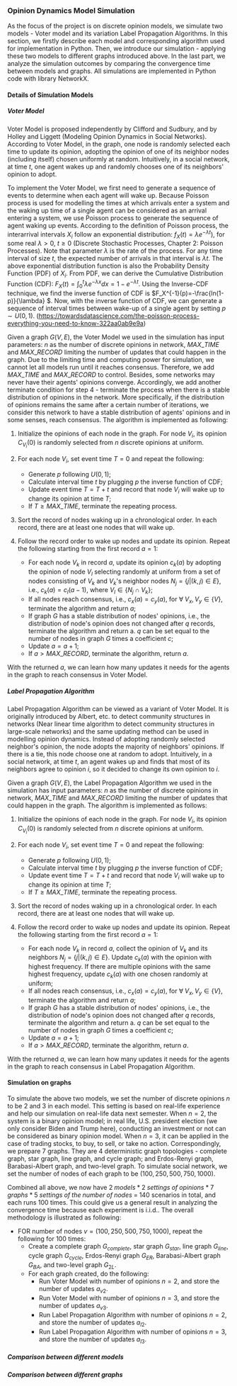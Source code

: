 ### Opinion Dynamics Model Simulation 

As the focus of the project is on discrete opinion models, we simulate two models - Voter model and its variation Label Propagation Algorithms. In this section, we firstly describe each model and corresponding algorithm used for implementation in Python. Then, we introduce our simulation - applying these two models to different graphs introduced above. In the last part, we analyze the simulation outcomes by comparing the convergence time between models and graphs. All simulations are implemented in Python code with library NetworkX. 

#### Details of Simulation Models 

##### Voter Model

Voter Model is proposed independently by Clifford and Sudbury, and by Holley and Liggett (Modeling Opinion Dynamics in Social Networks). According to Voter Model, in the graph, one node is randomly selected each time to update its opinion, adopting the opinion of one of its neighbor nodes (including itself) chosen uniformly at random. Intuitively, in a social network, at time $t$, one agent wakes up and randomly chooses one of its neighbors' opinion to adopt. 

To implement the Voter Model, we first need to generate a sequence of events to determine when each agent will wake up. Because Poisson process is used for modelling the times at which arrivals enter a system and the waking up time of a single agent can be considered as an arrival entering a system, we use Poisson process to generate the sequence of agent waking up events. According to the definition of Poisson process, the interarrival intervals $X_i$ follow an exponential distribution: $f_X(t)=\lambda e^{-\lambda t})$, for some real $\lambda > 0$, $t\geq 0$ (Discrete Stochastic Processes, Chapter 2: Poisson Processes). Note that parameter $\lambda$ is the rate of the process. For any time interval of size $t$, the expected number of arrivals in that interval is $\lambda t$. The above exponential distribution function is also the Probability Density Function (PDF) of $X_i$. From PDF, we can derive the Cumulative Distribution Function (CDF): $F_X(t)=\int ^t_0 \lambda e^{-\lambda x}dx = 1 - e^{-\lambda t}$. Using the Inverse-CDF technique, we find the inverse function of CDF is $F_X^{-1}(p)=-\frac{ln(1-p)}{\lambda} $. Now, with the inverse function of CDF, we can generate a sequence of interval times between wake-up of a single agent by setting $p\sim U(0,1)$. (https://towardsdatascience.com/the-poisson-process-everything-you-need-to-know-322aa0ab9e9a) 

Given a graph $G(V, E)$, the Voter Model we used in the simulation has input parameters: $n$ as the number of discrete opinions in network, $MAX\_TIME$ and $MAX\_RECORD$ limiting the number of updates that could happen in the graph. Due to the limiting time and computing power for simulation, we cannot let all models run until it reaches consensus. Therefore, we add $MAX\_TIME$ and $MAX\_RECORD$ to control. Besides, some networks may never have their agents' opinions converge. Accordingly, we add another terminate condition for step $4$ - terminate the process when there is a stable distribution of opinions in the network. More specifically, if the distribution of opinions remains the same after a certain number of iterations, we consider this network to have a stable distribution of agents' opinions and in some senses, reach consensus. The algorithm is implemented as following: 

1. Initialize the opinions of each node in the graph. For node $V_i$, its opinion $C_{V_i}(0)$ is randomly selected from $n$ discrete opinions at uniform. 
2. For each node $V_i$, set event time $T=0$ and repeat the following:
   - Generate $p$ following $U(0,1)$;
   - Calculate interval time $t$ by plugging $p$ the inverse function of CDF;
   - Update event time $T=T+t$ and record that node $V_i$ will wake up to change its opinion at time $T$; 
   - If $T\geq MAX\_TIME$,  terminate the repeating process.

3. Sort the record of nodes waking up in a chronological order. In each record, there are at least one nodes that will wake up. 
4. Follow the record order to wake up nodes and update its opinion. Repeat the following starting from the first record $a=1$: 
   - For each node $V_k$ in record $a$, update its opinion $c_k(a)$ by adopting the opinion of node $V_{l}$ selecting randomly at uniform from a set of nodes consisting of $V_k$ and $V_k$'s neighbor nodes $N_j=\left\{ j|\left(k,j\right)\in E\right\}$, i.e., $c_k(a)=c_l(a-1)$, where $V_l \in \left\{N_j\cap V_k\right\}$;
   - If all nodes reach consensus, i.e., $c_x(a)=c_y(a)$, for $\forall \;V_x, V_y \in \left\{V\right\}$, terminate the algorithm and return $a$; 
   - If graph $G$ has a stable distribution of nodes' opinions, i.e., the distribution of node's opinion does not changed after $q$ records, terminate the algorithm and return a. $q$ can be set equal to the number of nodes in graph $G$ times a coefficient $c$; 
   - Update $a=a+1$;
   - If $a>MAX\_RECORD$, terminate the algorithm, return $a$. 

With the returned $a$, we can learn how many updates it needs for the agents in the graph to reach consensus in Voter Model. 



##### Label Propagation Algorithm

Label Propagation Algorithm can be viewed as a variant of Voter Model. It is originally introduced by Albert, etc. to detect community structures in networks (Near linear time algorithm to detect community structures in large-scale networks) and the same updating method can be used in modelling opinion dynamics. Instead of adopting randomly selected neighbor's opinion, the node adopts the majority of neighbors' opinions. If there is a tie, this node choose one at random to adopt. Intuitively, in a social network, at time $t$, an agent wakes up and finds that most of its neighbors agree to opinion $i$, so it decided to change its own opinion to $i$. 

Given a graph $G(V, E)$, the Label Propagation Algorithm we used in the simulation has input parameters: $n$ as the number of discrete opinions in network, $MAX\_TIME$ and $MAX\_RECORD$ limiting the number of updates that could happen in the graph. The algorithm is implemented as follows: 

1. Initialize the opinions of each node in the graph. For node $V_i$, its opinion $C_{V_i}(0)$ is randomly selected from $n$ discrete opinions at uniform. 
2. For each node $V_i$, set event time $T=0$ and repeat the following:
   - Generate $p$ following $U(0,1)$;
   - Calculate interval time $t$ by plugging $p$ the inverse function of CDF;
   - Update event time $T=T+t$ and record that node $V_i$ will wake up to change its opinion at time $T$; 
   - If $T\geq MAX\_TIME$,  terminate the repeating process.

3. Sort the record of nodes waking up in a chronological order. In each record, there are at least one nodes that will wake up. 
4. Follow the record order to wake up nodes and update its opinion. Repeat the following starting from the first record $a=1$: 
   - For each node $V_k$ in record $a$, collect the opinion of $V_k$ and its neighbors $N_j=\left\{ j|\left(k,j\right)\in E\right\}$. Update $c_k(a)$ with the opinion with highest frequency. If there are multiple opinions with the same highest frequency, update $c_k(a)$ with one chosen randomly at uniform; 
   - If all nodes reach consensus, i.e., $c_x(a)=c_y(a)$, for $\forall \;V_x, V_y \in \left\{V\right\}$, terminate the algorithm and return $a$;
   - If graph $G$ has a stable distribution of nodes' opinions, i.e., the distribution of node's opinion does not changed after $q$ records, terminate the algorithm and return a. $q$ can be set equal to the number of nodes in graph $G$ times a coefficient $c$; 
   - Update $a=a+1$;
   - If $a>MAX\_RECORD$, terminate the algorithm, return $a$. 

With the returned $a$, we can learn how many updates it needs for the agents in the graph to reach consensus in Label Propagation Algorithm. 



#### Simulation on graphs

To simulate the above two models, we set the number of discrete opinions $n$ to be $2$ and $3$ in each model. This setting is based on real-life experience and help our simulation on real-life data next semester. When $n=2$, the system is a binary opinion model; in real life, U.S. president election (we only consider Biden and Trump here), conducting an investment or not can be considered as binary opinion model. When $n=3$, it can be applied in the case of trading stocks, to buy, to sell, or take no action. Correspondingly, we prepare $7$ graphs. They are $4$ deterministic graph topologies - complete graph, star graph, line graph, and cycle graph; and Erdos-Renyi graph, Barabasi-Albert graph, and two-level graph. To simulate social network, we set the number of nodes of each graph to be $(100, 250, 500, 750, 1000)$. 

Combined all above, we now have $2\;models\;*\;2 \;settings \;of\; opinions\; *\;7\;graphs\;*\;5\; settings\; of\; the\; number\; of\; nodes\;=\; 140$ scenarios in total, and each runs $100$ times. This could give us a general result in analyzing the convergence time because each experiment is i.i.d.. The overall methodology is illustrated as following: 

- FOR number of nodes $v  = (100,250,500,750,1000)$, repeat the following for $100$ times:
  - Create a complete graph $G_{complete}$, star graph $G_{star}$, line graph $G_{line}$, cycle graph $G_{cycle}$, Erdos-Renyi graph $G_{ER}$, Barabasi-Albert graph $G_{BA}$, and two-level graph $G_{2L}$. 
  - For each graph created, do the following: 
    - Run Voter Model with number of opinions $n=2$, and store the number of updates $a_{v2}$. 
    - Run Voter Model with number of opinions $n=3$, and store the number of updates $a_{v3}$. 
    - Run Label Propagation Algorithm with number of opinions $n=2$, and store the number of updates $a_{l2}$. 
    - Run Label Propagation Algorithm with number of opinions $n=3$, and store the number of updates $a_{l3}$. 



##### Comparison between different models



##### Comparison between different graphs







